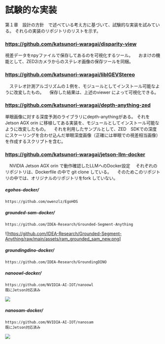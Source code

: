 # 試験的な実装
第１章　設計の方針　で述べている考え方に基づいて、試験的な実装を試みている。
それらの実装のリポジトリのリストを示す。

### https://github.com/katsunori-waragai/disparity-view
 視差データをnpyファイルで保存してあるのを可視化するツール。
　おまけの機能として、ZED2iカメラからのステレオ画像の保存ツールを同梱。
### https://github.com/katsunori-waragai/libIGEVStereo
　ステレオ計測アルゴリズムの１例を、モジュールとしてインストール可能なように改変したもの。
　保存した結果は、上述のviewer によって可視化できる。

### https://github.com/katsunori-waragai/depth-anything-zed
 単眼画像に対する深度予測のライブラリにdepth-anythingがある。
 それをJetson AGX orin に移植してある実装を、モジュールとしてインストール可能なように改変したもの。
　それを利用したサンプルとして、ZED　SDKでの深度にスケーリングを合わせ込んだ単眼深度画像（正確には単眼での視差相当画像）を作成するスクリプトを含む。


### https://github.com/katsunori-waragai/jetson-llm-docker
　NVIDIA Jetson AGX orin で動作確認したLLMへのDocker設定
　それぞれのリポジトリは、Dockerfile の中で git clone している。
　そのためこのリポジトリの中では、オリジナルのリポジトリをfork していない。
##### egohos-docker/
	https://github.com/owenzlz/EgoHOS
##### grounded-sam-docker/
	https://github.com/IDEA-Research/Grounded-Segment-Anything
![https://github.com/IDEA-Research/Grounded-Segment-Anything/raw/main/assets/ram_grounded_sam_new.png]
##### groundingdino-docker/
	https://github.com/IDEA-Research/GroundingDINO
##### nanoowl-docker/
	https://github.com/NVIDIA-AI-IOT/nanoowl
	既にJetson対応済み
![](https://github.com/NVIDIA-AI-IOT/nanoowl/blob/main/assets/jetson_person_2x.gif)
##### nanosam-docker/
	https://github.com/NVIDIA-AI-IOT/nanosam
	既にJetson対応済み
![](https://github.com/NVIDIA-AI-IOT/nanosam/raw/main/assets/basic_usage_out.jpg)
